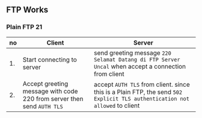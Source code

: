 ## FTP Works
### Plain FTP 21
|no|Client|Server|
|--|------|------|
|1.|Start connecting to server|send greeting message ```220 Selamat Datang di FTP Server Uncal``` when accept a connection from client|
|2.|Accept greeting message with code 220 from server then send ```AUTH TLS```|accept ```AUTH TLS``` from client. since this is a Plain FTP, the send ```502 Explicit TLS authentication not allowed``` to client|
